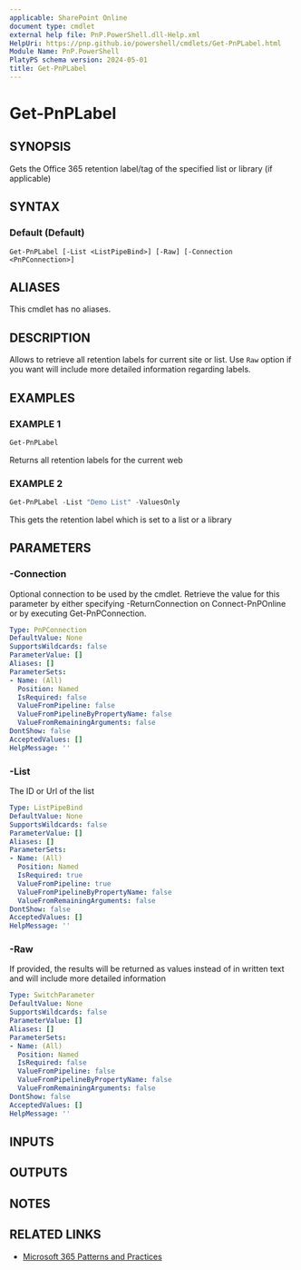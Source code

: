 ```yaml
---
applicable: SharePoint Online
document type: cmdlet
external help file: PnP.PowerShell.dll-Help.xml
HelpUri: https://pnp.github.io/powershell/cmdlets/Get-PnPLabel.html
Module Name: PnP.PowerShell
PlatyPS schema version: 2024-05-01
title: Get-PnPLabel
---
```


# Get-PnPLabel

## SYNOPSIS

Gets the Office 365 retention label/tag of the specified list or library (if applicable)

## SYNTAX

### Default (Default)

```
Get-PnPLabel [-List <ListPipeBind>] [-Raw] [-Connection <PnPConnection>]
```

## ALIASES

This cmdlet has no aliases.

## DESCRIPTION

Allows to retrieve all retention labels for current site or list. Use `Raw` option if you want will include more detailed information regarding labels.

## EXAMPLES

### EXAMPLE 1

```powershell
Get-PnPLabel
```

Returns all retention labels for the current web

### EXAMPLE 2

```powershell
Get-PnPLabel -List "Demo List" -ValuesOnly
```

This gets the retention label which is set to a list or a library

## PARAMETERS

### -Connection

Optional connection to be used by the cmdlet. Retrieve the value for this parameter by either specifying -ReturnConnection on Connect-PnPOnline or by executing Get-PnPConnection.

```yaml
Type: PnPConnection
DefaultValue: None
SupportsWildcards: false
ParameterValue: []
Aliases: []
ParameterSets:
- Name: (All)
  Position: Named
  IsRequired: false
  ValueFromPipeline: false
  ValueFromPipelineByPropertyName: false
  ValueFromRemainingArguments: false
DontShow: false
AcceptedValues: []
HelpMessage: ''
```

### -List

The ID or Url of the list

```yaml
Type: ListPipeBind
DefaultValue: None
SupportsWildcards: false
ParameterValue: []
Aliases: []
ParameterSets:
- Name: (All)
  Position: Named
  IsRequired: true
  ValueFromPipeline: true
  ValueFromPipelineByPropertyName: false
  ValueFromRemainingArguments: false
DontShow: false
AcceptedValues: []
HelpMessage: ''
```

### -Raw

If provided, the results will be returned as values instead of in written text and will include more detailed information

```yaml
Type: SwitchParameter
DefaultValue: None
SupportsWildcards: false
ParameterValue: []
Aliases: []
ParameterSets:
- Name: (All)
  Position: Named
  IsRequired: false
  ValueFromPipeline: false
  ValueFromPipelineByPropertyName: false
  ValueFromRemainingArguments: false
DontShow: false
AcceptedValues: []
HelpMessage: ''
```

## INPUTS

## OUTPUTS

## NOTES

## RELATED LINKS

- [Microsoft 365 Patterns and Practices](https://aka.ms/m365pnp)
